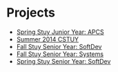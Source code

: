 Projects
====
- <a href = "https://github.com/SingleDreamer/Per10-Lee-Ng-RPGthingprobs">Spring Stuy Junior Year: APCS</a>
- <a href = "https://github.com/SingleDreamer/2014_SHIP_AR">Summer 2014 CSTUY</a>
- <a href = "https://github.com/SingleDreamer/softdev_projects">Fall Stuy Senior Year: SoftDev</a>
- <a href = "something">Fall Stuy Senior Year: Systems</a>
- <a href = "https://github.com/corrrin9797/pathfinder">Spring Stuy Senior Year: SoftDev</a>
